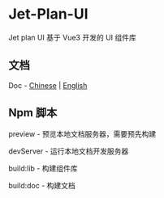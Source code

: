 # Jet-Plan-UI

Jet plan UI
基于 Vue3 开发的 UI 组件库

## 文档

Doc - [Chinese](https://jetplanui.github.io/#/) | [English](https://jetplanui.github.io/#/english)

## Npm 脚本

preview - 预览本地文档服务器，需要预先构建

devServer - 运行本地文档开发服务器

build:lib - 构建组件库

build:doc - 构建文档
